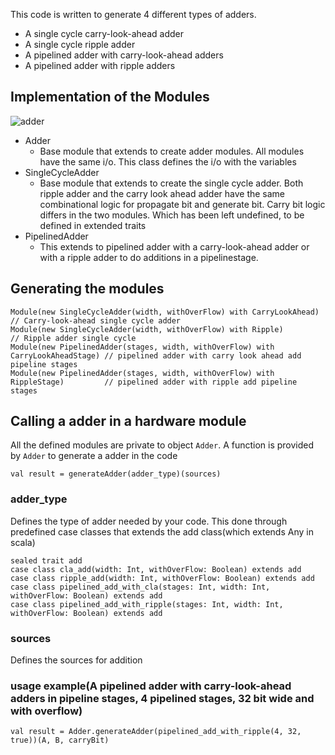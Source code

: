 This code is written to generate 4 different types of adders. 
* A single cycle carry-look-ahead adder
* A single cycle ripple adder
* A pipelined adder with carry-look-ahead adders
* A pipelined adder with ripple adders

## Implementation of the Modules
![adder](https://user-images.githubusercontent.com/58455731/183308218-108a30ee-18cf-4d4b-b578-ba39e71903b3.png)
* Adder
  * Base module that extends to create adder modules. All modules have the same i/o. This class defines the i/o with the variables
* SingleCycleAdder
  * Base module that extends to create the single cycle adder. Both ripple adder and the carry look ahead adder have the same combinational logic for propagate bit and generate bit. Carry bit logic differs in the two modules. Which has been left undefined, to be defined in extended traits
* PipelinedAdder
  * This extends to pipelined adder with a carry-look-ahead adder or with a ripple adder to do additions in a pipelinestage.

## Generating the modules
```
Module(new SingleCycleAdder(width, withOverFlow) with CarryLookAhead) // Carry-look-ahead single cycle adder
Module(new SingleCycleAdder(width, withOverFlow) with Ripple)         // Ripple adder single cycle
Module(new PipelinedAdder(stages, width, withOverFlow) with CarryLookAheadStage) // pipelined adder with carry look ahead add pipeline stages
Module(new PipelinedAdder(stages, width, withOverFlow) with RippleStage)         // pipelined adder with ripple add pipeline stages
```

## Calling a adder in a hardware module
All the defined modules are private to object `Adder`. A function is provided by `Adder` to generate a adder in the code
```
val result = generateAdder(adder_type)(sources)
```
### adder_type
Defines the type of adder needed by your code. This done through predefined case classes that extends the add class(which extends Any in scala)
```
sealed trait add
case class cla_add(width: Int, withOverFlow: Boolean) extends add
case class ripple_add(width: Int, withOverFlow: Boolean) extends add
case class pipelined_add_with_cla(stages: Int, width: Int, withOverFlow: Boolean) extends add
case class pipelined_add_with_ripple(stages: Int, width: Int, withOverFlow: Boolean) extends add
```
### sources
Defines the sources for addition

### usage example(A pipelined adder with carry-look-ahead adders in pipeline stages, 4 pipelined stages, 32 bit wide and with overflow)
```
val result = Adder.generateAdder(pipelined_add_with_ripple(4, 32, true))(A, B, carryBit)
```
